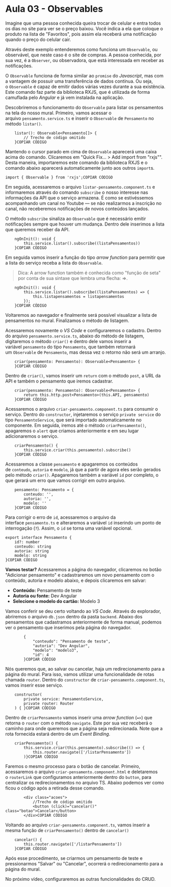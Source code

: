 # Aula 03 - Observables

Imagine que uma pessoa conhecida queira trocar de celular e entra todos os dias no site para ver se o preço baixou. Você indica a ela que coloque o produto na lista de "Favoritos", pois assim ela receberá uma notificação quando o preço do celular cair.

Através deste exemplo entenderemos como funciona um `Observable`, ou observável, que neste caso é o site de compras. A pessoa conhecida, por sua vez, é a `Observer`, ou observadora, que está interessada em receber as notificações.

O `Observable` funciona de forma similar ao `promise` do *Javascript*, mas com a vantagem de possuir uma transferência de dados contínua. Ou seja, o `Observable` é capaz de emitir dados várias vezes durante a sua existência. Este comando faz parte da biblioteca RXJS, que é utilizada de forma camuflada pelo *Angular* e já vem instalada na aplicação.

Descobriremos o funcionamento do `Observable` para listar os pensamentos na tela do nosso mural. Primeiro, vamos acessar o arquivo `pensamento.service.ts` e inserir o `Observable` de `Pensamento` no método `listar()`.

```
    listar(): Observable<Pensamento[]> {
        // Trecho de código omitido
    }COPIAR CÓDIGO
```

Mantendo o cursor parado em cima de `Observable` aparecerá uma caixa acima do comando. Clicaremos em "Quick Fix... > Add import from "rxjs"". Desta maneira, importaremos este comando da biblioteca RXJS e o comando abaixo aparecerá automaticamente junto aos outros `import`s.

```
import { Observable } from 'rxjs';COPIAR CÓDIGO
```

Em seguida, acessaremos o arquivo `listar-pensamento.component.ts` e informaremos através do comando `subscribe` o nosso interesse nas informações da API que o serviço armazena. É como se estivéssemos acompanhando um canal no Youtube — se não realizarmos a inscrição no canal, não receberemos notificações de novos conteúdos lançados.

O método `subscribe` sinaliza ao `Observable` que é necessário emitir notificações sempre que houver um mudança. Dentro dele inserimos a lista que queremos receber da API.

```
    ngOnInit(): void {
        this.service.listar().subscribe((listaPensamentos))
    }COPIAR CÓDIGO
```

Em seguida vamos inserir a função do tipo *arrow function* para permitir que a lista do serviço receba a lista do `Observable`.

> Dica: A arrow function também é conhecida como "função de seta" por conta de sua sintaxe que lembra uma flecha: =>.
> 

```
    ngOnInit(): void {
        this.service.listar().subscribe((listaPensamentos) => {
            this.listapensamentos = listapensamentos
        });
    }COPIAR CÓDIGO
```

Voltaremos ao navegador e finalmente será possível visualizar a lista de pensamentos no mural. Finalizamos o método de listagem.

Acessaremos novamente o *VS Code* e configuraremos o cadastro. Dentro do arquivo `pensamento.service.ts`, abaixo do método de listagem, digitaremos o método `criar()` e dentro dele vamos inserir a variável `pensamento` do tipo `Pensamento`, que também retornará um `Observable` de `Pensamento`, mas dessa vez o retorno não será um arranjo.

```
    criar(pensamento: Pensamento): Observable<Pensamento> {
    }COPIAR CÓDIGO
```

Dentro de `criar()`, vamos inserir um `return` com o método `post`, a URL da API e também o pensamento que iremos cadastrar.

```
    criar(pensamento: Pensamento): Observable<Pensamento> {
        return this.http.post<Pensamento>(this.API, pensamento)
    }COPIAR CÓDIGO
```

Acessaremos o arquivo `criar-pensamento.component.ts` para consumir o serviço. Dentro do `constructor`, injetaremos o serviço `private service` do tipo `PensamentoService`, que será importado automaticamente no componente. Em seguida, iremos até o método `criarPensamento()`, apagaremos o `alert` que criamos anteriormente e em seu lugar adicionaremos o serviço.

```
    criarPensamento() {
        this.service.criar(this.pensamento).subscribe()
    }COPIAR CÓDIGO
```

Acessaremos a classe `pensamento` e apagaremos os conteúdos de `conteudo`, `autoria` e `modelo`, já que a partir de agora eles serão gerados pelo método `criar()`. Apagaremos também a variável `id` por completo, o que gerará um erro que vamos corrigir em outro arquivo.

```
    pensamento: Pensamento = {
        conteudo: '',
        autoria: '',
        modelo: ''
    }COPIAR CÓDIGO
```

Para corrigir o erro de `id`, acessaremos o arquivo da interface `pensamento.ts` e alteraremos a variável `id` inserindo um ponto de interrogação (`?`). Assim, o `id` se torna uma variável opcional.

```
export interface Pensamento {
    id?: number
    conteudo: string
    autoria: string
    modelo: string
}COPIAR CÓDIGO
```

**Vamos testar?** Acessaremos a página do navegador, clicaremos no botão "Adicionar pensamento" e cadastraremos um novo pensamento com o conteúdo, autoria e modelo abaixo, e depois clicaremos em salvar:

- **Conteúdo:** Pensamento de teste
- **Autoria ou fonte:** Dev Angular
- **Selecione o modelo do cartão:** Modelo 3

Vamos conferir se deu certo voltando ao *VS Code*. Através do explorador, abriremos o arquivo `db.json` dentro da pasta `backend`. Abaixo dos pensamentos que cadastramos anteriormente de forma manual, podemos ver o pensamento que inserimos pela página do navegador.

```
        {
            "conteudo": "Pensamento de teste",
            "autoria": "Dev Angular",
            "modelo": "modelo3",
            "id": 4
        }COPIAR CÓDIGO
```

Nós queremos que, ao salvar ou cancelar, haja um redirecionamento para a página do mural. Para isso, vamos utilizar uma funcionalidade de rotas chamada `router`. Dentro do `constructor` de `criar-pensamento.component.ts`, vamos inserir esse serviço.

```
    constructor(
        private service: PensamentoService,
        private router: Router
    ) { }COPIAR CÓDIGO
```

Dentro de `criarPensamento` vamos inserir uma *arrow function* (`=>`) que retorna o `router` com o método `navigate`. Este por sua vez receberá o caminho para onde queremos que a página seja redirecionada. Note que a rota fornecida estará dentro de um *Event Binding*.

```
    criarPensamento() {
        this.service.criar(this.pensamento).subscribe(() => {
            this.router.navigate(['/listarPensamento'])
        )}COPIAR CÓDIGO
```

Faremos o mesmo processo para o botão de cancelar. Primeiro, acessaremos o arquivo `criar-pensamento.component.html` e deletaremos o `routerLink` que configuramos anteriormente dentro do `button`, para centralizar os redirecionamentos no arquivo TS. Abaixo podemos ver como ficou o código após a retirada desse comando.

```
        <div class="acoes">
            //Trecho de código omitido
            <button (click)="cancelar()" class="botao">Cancelar</button>
        </div>COPIAR CÓDIGO
```

Voltando ao arquivo `criar-pensamento.component.ts`, vamos inserir a mesma função de `criarPensamento()` dentro de `cancelar()`

```
    cancelar() {
        this.router.navigate(['/listarPensamento'])
    }COPIAR CÓDIGO
```

Após esse procedimento, se criarmos um pensamento de teste e pressionarmos "Salvar" ou "Cancelar", ocorrerá o redirecionamento para a página do mural.

No próximo vídeo, configuraremos as outras funcionalidades do CRUD.